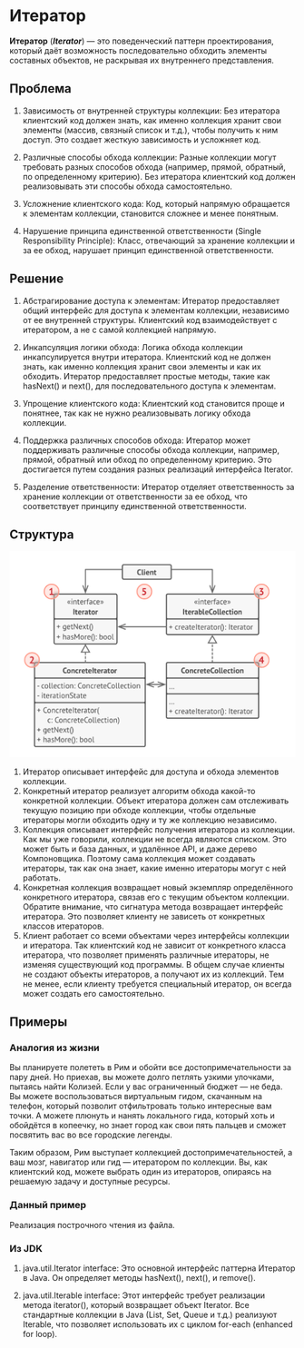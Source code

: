 # Итератор
**Итератор** (***Iterator***) — это поведенческий паттерн проектирования,
который даёт возможность последовательно обходить
элементы составных объектов, не раскрывая их
внутреннего представления.

## Проблема
1) Зависимость от внутренней структуры коллекции: Без итератора клиентский код должен знать, как именно коллекция хранит свои элементы (массив, связный список и т.д.), чтобы получить к ним доступ. Это создает жесткую зависимость и усложняет код.

2) Различные способы обхода коллекции: Разные коллекции могут требовать разных способов обхода (например, прямой, обратный, по определенному критерию). Без итератора клиентский код должен реализовывать эти способы обхода самостоятельно.

3) Усложнение клиентского кода: Код, который напрямую обращается к элементам коллекции, становится сложнее и менее понятным.

4) Нарушение принципа единственной ответственности (Single Responsibility Principle): Класс, отвечающий за хранение коллекции и за ее обход, нарушает принцип единственной ответственности.

## Решение
1) Абстрагирование доступа к элементам: Итератор предоставляет общий интерфейс для доступа к элементам коллекции, независимо от ее внутренней структуры. Клиентский код взаимодействует с итератором, а не с самой коллекцией напрямую.

2) Инкапсуляция логики обхода: Логика обхода коллекции инкапсулируется внутри итератора. Клиентский код не должен знать, как именно коллекция хранит свои элементы и как их обходить. Итератор предоставляет простые методы, такие как hasNext() и next(), для последовательного доступа к элементам.

3) Упрощение клиентского кода: Клиентский код становится проще и понятнее, так как не нужно реализовывать логику обхода коллекции.

4) Поддержка различных способов обхода: Итератор может поддерживать различные способы обхода коллекции, например, прямой, обратный или обход по определенному критерию. Это достигается путем создания разных реализаций интерфейса Iterator.

5) Разделение ответственности: Итератор отделяет ответственность за хранение коллекции от ответственности за ее обход, что соответствует принципу единственной ответственности.

## Структура
![Структура](Structure.png)

1. Итератор описывает интерфейс для доступа и обхода
   элементов коллекции.
2. Конкретный итератор реализует алгоритм обхода какой-то
   конкретной коллекции. Объект итератора должен сам
   отслеживать текущую позицию при обходе коллекции,
   чтобы отдельные итераторы могли обходить одну и ту же
   коллекцию независимо.
3. Коллекция описывает интерфейс получения итератора из
   коллекции. Как мы уже говорили, коллекции не всегда
   являются списком. Это может быть и база данных, и
   удалённое API, и даже дерево Компоновщика. Поэтому
   сама коллекция может создавать итераторы, так как она
   знает, какие именно итераторы могут с ней работать.
4. Конкретная коллекция возвращает новый экземпляр
   определённого конкретного итератора, связав его с
   текущим объектом коллекции. Обратите внимание, что
   сигнатура метода возвращает интерфейс итератора. Это
   позволяет клиенту не зависеть от конкретных классов
   итераторов.
5. Клиент работает со всеми объектами через интерфейсы
   коллекции и итератора. Так клиентский код не зависит от
   конкретного класса итератора, что позволяет применять
   различные итераторы, не изменяя существующий код
   программы.
   В общем случае клиенты не создают объекты итераторов, а
   получают их из коллекций. Тем не менее, если клиенту
   требуется специальный итератор, он всегда может создать
   его самостоятельно.

## Примеры
### Аналогия из жизни
Вы планируете полететь в Рим и обойти все
достопримечательности за пару дней. Но приехав, вы
можете долго петлять узкими улочками, пытаясь найти
Колизей. Если у вас ограниченный бюджет — не беда. Вы
можете воспользоваться виртуальным гидом, скачанным на
телефон, который позволит отфильтровать только
интересные вам точки. А можете плюнуть и нанять
локального гида, который хоть и обойдётся в копеечку, но
знает город как свои пять пальцев и сможет посвятить вас
во все городские легенды.

Таким образом, Рим выступает коллекцией
достопримечательностей, а ваш мозг, навигатор или гид —
итератором по коллекции. Вы, как клиентский код, можете
выбрать один из итераторов, опираясь на решаемую задачу
и доступные ресурсы.

### Данный пример
Реализация построчного чтения из файла.

### Из JDK
1) java.util.Iterator interface: Это основной интерфейс паттерна Итератор в Java. Он определяет методы hasNext(), next(), и remove().

2) java.util.Iterable interface: Этот интерфейс требует реализации метода iterator(), который возвращает объект Iterator. Все стандартные коллекции в Java (List, Set, Queue и т.д.) реализуют Iterable, что позволяет использовать их с циклом for-each (enhanced for loop).
